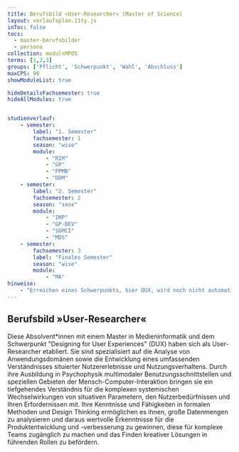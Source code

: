 ```yaml
---
title: Berufsbild »User-Researcher« (Master of Science)
layout: verlaufsplan.11ty.js
inToc: false
tocs:
  - master-berufsbilder
  - persona
collection: modulsMPO5
terms: [1,2,3]
groups: ['Pflicht', 'Schwerpunkt', 'Wahl', 'Abschluss']
maxCPS: 90
showModuleList: true

hideDetailsFachsemester: true
hideAllModules: true


studienverlauf:
    - semester:
        label: "1. Semester"
        fachsemester: 1
        season: "wise"
        module: 
            - "RIM"
            - "GP"
            - "PPMB"
            - "DDM"
    - semester:
        label: "2. Semester"
        fachsemester: 2
        season: "sose"
        module: 
            - "IMP"
            - "GP-DEV"
            - "SGMCI"
            - "MDS"
    - semester:
        fachsemester: 3
        label: "Finales Semester"
        season: "wise"
        module: 
            - "MA"
hinweise:
    - "Erreichen eines Schwerpunkts, hier DUX, wird noch nicht automatisch geprüft"
---
```



## Berufsbild »User-Researcher«

Diese Absolvent*innen mit einem Master in Medieninformatik und dem Schwerpunkt "Designing for User Experiences" (DUX) haben sich als User-Researcher etabliert. Sie sind spezialisiert auf die Analyse von Anwendungsdomänen sowie die Entwicklung eines umfassenden Verständnisses situierter Nutzererlebnisse und Nutzungsverhaltens. Durch ihre Ausbildung in Psychophysik multimodaler Benutzungsschnittstellen und speziellen Gebieten der Mensch-Computer-Interaktion bringen sie ein tiefgehendes Verständnis für die komplexen systemischen Wechselwirkungen von situativen Parametern, den Nutzerbedürfnissen und Ihren Erfordernissen mit. Ihre Kenntnisse und Fähigkeiten in formalen Methoden und Design Thinking ermöglichen es ihnen, große Datenmengen zu analysieren und daraus wertvolle Erkenntnisse für die Produktentwicklung und -verbesserung zu gewinnen, diese für komplexe Teams zugänglich zu machen und das Finden kreativer Lösungen in führenden Rollen zu befördern.

